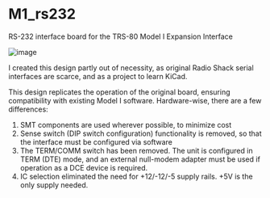 # M1_rs232
RS-232 interface board for the TRS-80 Model I Expansion Interface

![image](https://github.com/user-attachments/assets/7a44d132-25f3-436f-8121-187a92cc4494)

I created this design partly out of necessity, as original Radio Shack serial interfaces are scarce, and as a project to learn KiCad.

This design replicates the operation of the original board, ensuring compatibility with existing Model I software. Hardware-wise, there are a few differences:
  1. SMT components are used wherever possible, to minimize cost
  2. Sense switch (DIP switch configuration) functionality is removed, so that the interface must be configured via software
  3. The TERM/COMM switch has been removed. The unit is configured in TERM (DTE) mode, and an external null-modem adapter must be used if operation as a DCE device is required.
  4. IC selection eliminated the need for +12/-12/-5 supply rails. +5V is the only supply needed.
